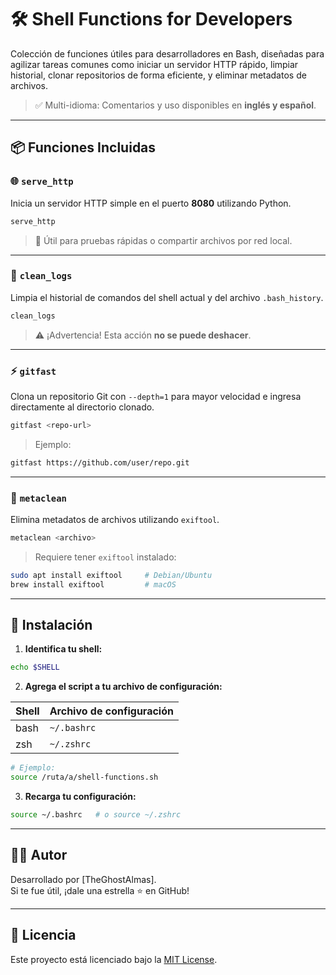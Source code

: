 # 🛠️ Shell Functions for Developers

Colección de funciones útiles para desarrolladores en Bash, diseñadas para agilizar tareas comunes como iniciar un servidor HTTP rápido, limpiar historial, clonar repositorios de forma eficiente, y eliminar metadatos de archivos.

> ✅ Multi-idioma: Comentarios y uso disponibles en **inglés y español**.

---

## 📦 Funciones Incluidas

### 🌐 `serve_http`
Inicia un servidor HTTP simple en el puerto **8080** utilizando Python.

```bash
serve_http
```

> 🧪 Útil para pruebas rápidas o compartir archivos por red local.

---

### 🧹 `clean_logs`
Limpia el historial de comandos del shell actual y del archivo `.bash_history`.

```bash
clean_logs
```

> ⚠️ ¡Advertencia! Esta acción **no se puede deshacer**.

---

### ⚡ `gitfast`
Clona un repositorio Git con `--depth=1` para mayor velocidad e ingresa directamente al directorio clonado.

```bash
gitfast <repo-url>
```

> Ejemplo:
```bash
gitfast https://github.com/user/repo.git
```

---

### 🧼 `metaclean`
Elimina metadatos de archivos utilizando `exiftool`.

```bash
metaclean <archivo>
```

> Requiere tener `exiftool` instalado:
```bash
sudo apt install exiftool     # Debian/Ubuntu
brew install exiftool         # macOS
```

---

## 🔧 Instalación

1. **Identifica tu shell:**

```bash
echo $SHELL
```

2. **Agrega el script a tu archivo de configuración:**

| Shell | Archivo de configuración |
|-------|--------------------------|
| bash  | `~/.bashrc`              |
| zsh   | `~/.zshrc`               |

```bash
# Ejemplo:
source /ruta/a/shell-functions.sh
```

3. **Recarga tu configuración:**

```bash
source ~/.bashrc   # o source ~/.zshrc
```

---

## 🧑‍💻 Autor

Desarrollado por [TheGhostAlmas].  
Si te fue útil, ¡dale una estrella ⭐ en GitHub!

---

## 📜 Licencia

Este proyecto está licenciado bajo la [MIT License](LICENSE).
